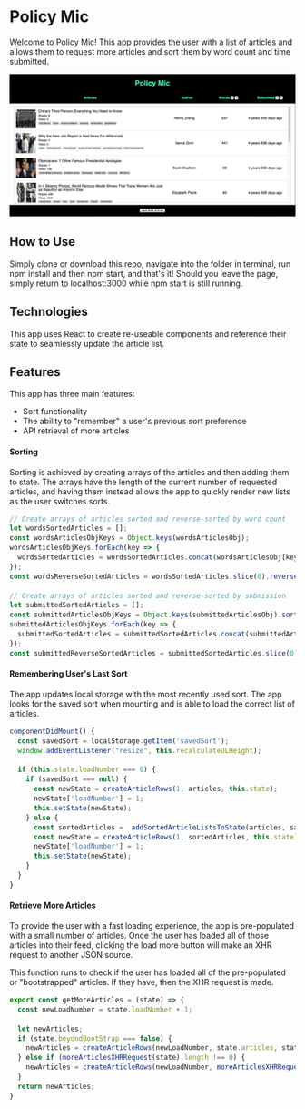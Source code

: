 # Policy Mic
Welcome to Policy Mic! This app provides the user with a list of articles and allows them to request more articles and sort them by word count and time submitted.

![Policy Mic Image](./src/policymic.png)

## How to Use
Simply clone or download this repo, navigate into the folder in terminal, run npm install and then npm start, and that's it! Should you leave the page, simply return to localhost:3000 while npm start is still running.

## Technologies
This app uses React to create re-useable components and reference their state to seamlessly update the article list.

## Features
This app has three main features:
- Sort functionality
- The ability to "remember" a user's previous sort preference
- API retrieval of more articles

#### Sorting
Sorting is achieved by creating arrays of the articles and then adding them to state. The arrays have the length of the current number of requested articles, and having them instead allows the app to quickly render new lists as the user switches sorts.

```javascript
// Create arrays of articles sorted and reverse-sorted by word count
let wordsSortedArticles = [];
const wordsArticlesObjKeys = Object.keys(wordsArticlesObj);
wordsArticlesObjKeys.forEach(key => {
  wordsSortedArticles = wordsSortedArticles.concat(wordsArticlesObj[key]);
});
const wordsReverseSortedArticles = wordsSortedArticles.slice(0).reverse();

// Create arrays of articles sorted and reverse-sorted by submission
let submittedSortedArticles = [];
const submittedArticlesObjKeys = Object.keys(submittedArticlesObj).sort();
submittedArticlesObjKeys.forEach(key => {
  submittedSortedArticles = submittedSortedArticles.concat(submittedArticlesObj[key]);
});
const submittedReverseSortedArticles = submittedSortedArticles.slice(0).reverse();
```

#### Remembering User's Last Sort
The app updates local storage with the most recently used sort. The app looks for the saved sort when mounting and is able to load the correct list of articles.

```javascript
componentDidMount() {
  const savedSort = localStorage.getItem('savedSort');
  window.addEventListener("resize", this.recalculateULHeight);

  if (this.state.loadNumber === 0) {
    if (savedSort === null) {
      const newState = createArticleRows(1, articles, this.state);
      newState['loadNumber'] = 1;
      this.setState(newState);
    } else {
      const sortedArticles =  addSortedArticleListsToState(articles, savedSort, this.state);
      const newState = createArticleRows(1, sortedArticles, this.state);
      newState['loadNumber'] = 1;
      this.setState(newState);
    }
  }
}
```

#### Retrieve More Articles
To provide the user with a fast loading experience, the app is pre-populated with a small number of articles. Once the user has loaded all of those articles into their feed, clicking the load more button will make an XHR request to another JSON source.

This function runs to check if the user has loaded all of the pre-populated or "bootstrapped" articles. If they have, then the XHR request is made.
```javascript
export const getMoreArticles = (state) => {
  const newLoadNumber = state.loadNumber + 1;

  let newArticles;
  if (state.beyondBootStrap === false) {
    newArticles = createArticleRows(newLoadNumber, state.articles, state);
  } else if (moreArticlesXHRRequest(state).length !== 0) {
    newArticles = createArticleRows(newLoadNumber, moreArticlesXHRRequest(state), state);
  }
  return newArticles;
}
```

